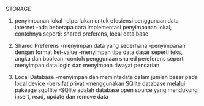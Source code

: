 STORAGE

1. penyimpanan lokal
-diperlukan untuk efesiensi penggunaan data internet
-ada beberapa cara implementasi penyimpanan lokal, contohnya seperti: shared preferens, local data base

2. Shared Preferens
-menyimpan data yang sederhana
-penyimpanan dengan format ket-value
-menyimpan tipe data dasar seperti teks, angka dan boolean
-contoh penggunaan shared pereferens seperti menyimpan data login dan menyimpan riwayat pencarian

3. Local Database
-menyimpan dan memintadata dalam jumlah besar pada local device
-bersifat privat
-menggunakan SQlite database melalui pakeage sqpflite
-SQlite adalah database open source yang mendukung insert, read, update dan remove data